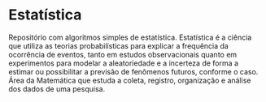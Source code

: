 # Estatística
Repositório com algoritmos simples de estatística. Estatística é a ciência que utiliza as teorias probabilísticas para explicar a frequência da ocorrência de eventos, tanto em estudos observacionais quanto em experimentos para modelar a aleatoriedade e a incerteza de forma a estimar ou possibilitar a previsão de fenômenos futuros, conforme o caso. Área da Matemática que estuda a coleta, registro, organização e análise dos dados de uma pesquisa.
